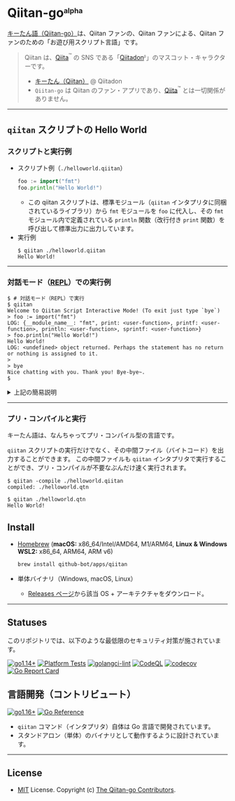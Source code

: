 <!-- markdownlint-disable MD041 -->
# Qiitan-go<sub><sup><sup>alpha</sup></sup></sub>

[キーたん語（Qiitan-go）](https://github.com/Qithub-BOT/Qiitan-go)は、Qiitan ファンの、Qiitan ファンによる、Qiitan ファンのための「お遊び用スクリプト言語」です。

> Qiitan は、[Qiita](https://qiita.com/)<sup>™️</sup> の SNS である「[Qiitadon](https://qiitadon.com/)<sub><sup><sup>β</sup></sup></sub>」のマスコット・キャラクターです。
>
> - [キーたん（Qiitan）](https://github.com/increments/mastodon/blob/qiitadon/app/javascript/images/qiitadon-getting-started.png) @ Qiitadon
> - `Qiitan-go` は Qiitan のファン・アプリであり、[Qiita](https://qiita.com/)<sup>™️</sup> とは一切関係がありません。

---

## `qiitan` スクリプトの Hello World

### スクリプトと実行例

- スクリプト例（`./helloworld.qiitan`）
    ```go
    foo := import("fmt")
    foo.println("Hello World!")
    ```
    - この qiitan スクリプトは、標準モジュール（`qiitan` インタプリタに同梱されているライブラリ）から `fmt` モジュールを `foo` に代入し、その `fmt` モジュール内で定義されている `println` 関数（改行付き `print` 関数）を呼び出して標準出力に出力しています。
- 実行例
    ```shellsession
    $ qiitan ./helloworld.qiitan
    Hello World!
    ```

---

### 対話モード（[REPL](https://ja.wikipedia.org/wiki/REPL)）での実行例

```shellsession
$ # 対話モード（REPL）で実行
$ qiitan
Welcome to Qiitan Script Interactive Mode! (To exit just type `bye`)
> foo := import("fmt")
LOG: {__module_name__: "fmt", print: <user-function>, printf: <user-function>, println: <user-function>, sprintf: <user-function>}
> foo.println("Hello World!")
Hello World!
LOG: <undefined> object returned. Perhaps the statement has no return or nothing is assigned to it.
>
> bye
Nice chatting with you. Thank you! Bye-bye~.
$
```

<details><summary>上記の簡易説明</summary>

対話モードでは、出力した内容および代入した内容が適宜表示されます。

例えば、`foo := import("fmt")` で `foo` 変数に `fmt` モジュールを代入した場合、続く `LOG:` の内容から、`foo` 変数には `fmt` モジュールの中身である `print()`, `printf()`, `println()`, `sprintf()` の関数が定義されていることが確認できます。

```shellsession
> foo := import("fmt")
LOG: {__module_name__: "fmt", print: <user-function>, printf: <user-function>, println: <user-function>, sprintf: <user-function>}
```

次に `foo.println("Hello World!")` で出力していますが、続く `LOG: <undefined> object returned` は、`fmt.println()` に戻り値がなかった（型がない値が返ってきた）ことを表しています。

```shellsession
> foo.println("Hello World!")
Hello World!
LOG: <undefined> object returned. Perhaps the statement has no return or nothing is assigned to it.
```

これは、`qiitan` スクリプトでは `return` のない関数は `<undefined>` オブジェクト（型がないことを示すオブジェクト）が自動的に返されるためです。

---

</details>

---

### プリ・コンパイルと実行

キーたん語は、なんちゃってプリ・コンパイル型の言語です。

`qiitan` スクリプトの実行だけでなく、その中間ファイル（バイトコード）を出力することができます。
この中間ファイルも `qiitan` インタプリタで実行することができ、プリ・コンパイルが不要なぶんだけ速く実行されます。

```shellsession
$ qiitan -compile ./helloworld.qiitan
compiled: ./helloworld.qtn

$ qiitan ./helloworld.qtn
Hello World!
```

## Install

- [Homebrew](https://brew.sh/index_ja) (**macOS:** x86_64/Intel/AMD64, M1/ARM64, **Linux & Windows WSL2:** x86_64, ARM64, ARM v6)

    ```bash
    brew install qithub-bot/apps/qiitan
    ```
- 単体バイナリ（Windows, macOS, Linux）
    - [Releases ページ](https://github.com/Qithub-BOT/Qiitan-go/releases/latest)から該当 OS + アーキテクチャをダウンロード。

---

## Statuses

このリポジトリでは、以下のような最低限のセキュリティ対策が施されています。

[![go1.14+](https://github.com/Qithub-BOT/Qiitan-go/actions/workflows/go-versions.yml/badge.svg)](https://github.com/Qithub-BOT/Qiitan-go/actions/workflows/go-versions.yml "Unit Tests on Go 1.16, 17 and latest")
[![Platform Tests](https://github.com/Qithub-BOT/Qiitan-go/actions/workflows/platform-test.yml/badge.svg)](https://github.com/Qithub-BOT/Qiitan-go/actions/workflows/platform-test.yml "Test on Win, macOS, Linux")
[![golangci-lint](https://github.com/Qithub-BOT/Qiitan-go/actions/workflows/golangci-lint.yml/badge.svg)](https://github.com/Qithub-BOT/Qiitan-go/actions/workflows/golangci-lint.yml "Static Analysis")
[![CodeQL](https://github.com/Qithub-BOT/Qiitan-go/actions/workflows/codeQL-analysis.yml/badge.svg)](https://github.com/Qithub-BOT/Qiitan-go/actions/workflows/codeQL-analysis.yml "Vulnerability Scan")
[![codecov](https://codecov.io/gh/Qithub-BOT/Qiitan-go/branch/main/graph/badge.svg?token=uW30s2bK8M)](https://codecov.io/gh/Qithub-BOT/Qiitan-go "Code Coverage")
[![Go Report Card](https://goreportcard.com/badge/github.com/Qithub-BOT/Qiitan-go)](https://goreportcard.com/report/github.com/Qithub-BOT/Qiitan-go "Code Quality")

## 言語開発（コントリビュート）

[![go1.16+](https://img.shields.io/badge/Go-1.16+-blue?logo=go)](https://github.com/Qithub-BOT/Qiitan-go/actions/workflows/go-versions.yml "Supported versions")
[![Go Reference](https://pkg.go.dev/badge/github.com/Qithub-BOT/Qiitan-go.svg)](https://pkg.go.dev/github.com/Qithub-BOT/Qiitan-go)

- `qiitan` コマンド（インタプリタ）自体は Go 言語で開発されています。
- スタンドアロン（単体）のバイナリとして動作するように設計されています。

<!--
- キーたん語（`qiitan` 語）は [Tengo 言語](https://github.com/d5/tengo)を独自のモジュールで拡張したものです。
- `qiitan` スクリプトは `tengo` スクリプトの上位互換です。Tengo 言語で書かれた `tengo` スクリプトは `qiitan` インタープリタで実行できますが、`qiitan` スクリプトは Tengo のインタープリタでは実行できません。
-->

---

## License

- [MIT](https://github.com/Qithub-BOT/Qiitan-go/LICENSE) License. Copyright (c) [The Qiitan-go Contributors](https://github.com/Qithub-BOT/Qiitan-go/graphs/contributors).

